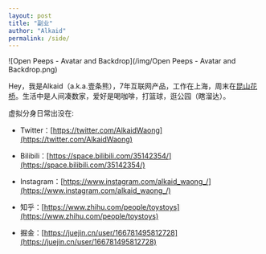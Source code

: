 ```yaml
---
layout: post
title: "副业"
author: "Alkaid"
permalink: /side/
---
```


![Open Peeps - Avatar and Backdrop](/img/Open Peeps - Avatar and Backdrop.png)

Hey，我是Alkaid（a.k.a.壹条熊），7年互联网产品，工作在上海，周末在[昆山花桥](https://baike.baidu.com/item/%E8%8A%B1%E6%A1%A5%E9%95%87/2722997)。生活中是人间凑数家，爱好是喝咖啡，打篮球，逛公园（瞎溜达）。



虚拟分身日常出没在:

- Twitter：[https://twitter.com/AlkaidWaong](https://twitter.com/AlkaidWaong)

- Bilibili：[https://space.bilibili.com/35142354/](https://space.bilibili.com/35142354/)

- Instagram：[https://www.instagram.com/alkaid_waong_/](https://www.instagram.com/alkaid_waong_/)

- 知乎：[https://www.zhihu.com/people/toystoys](https://www.zhihu.com/people/toystoys)

- 掘金：[https://juejin.cn/user/166781495812728](https://juejin.cn/user/166781495812728)

  
